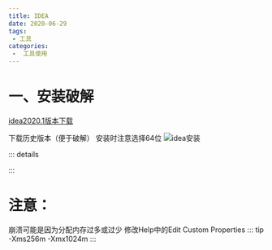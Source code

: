 ```yaml
---
title: IDEA
date: 2020-06-29
tags:
 - 工具
categories:
 -  工具使用
---
```


# 一、安装破解

[idea2020.1版本下载](https://www.jetbrains.com/idea/download/)

下载历史版本（便于破解）
安装时注意选择64位
![idea安装](http://img.zwjblog.top/idea1.png)

::: details

:::


# 注意：
崩溃可能是因为分配内存过多或过少
修改Help中的Edit Custom Properties
::: tip
-Xms256m
-Xmx1024m
:::

